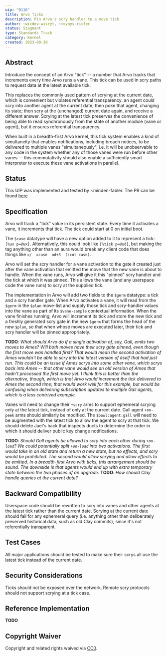```yaml
---
uip: "0116"
title: Arvo Ticks
description: Pin Arvo's scry handler to a move tick
author: ~wicdev-wisryt, ~rovnys-ricfer
status: Stagnant
type: Standards Track
category: Kernel
created: 2023-08-30
---
```


## Abstract

Introduce the concept of an Arvo "tick" -- a number that Arvo tracks that increments every time Arvo runs a vane.  This tick can be used in scry paths to request data at the latest available tick.

This replaces the commonly used pattern of scrying at the current date, which is convenient but violates referential transparency: an agent could scry into another agent at the current date; then poke that agent, changing its state; then scry at the (unchanged) current date again, and receive a different answer.  Scrying at the latest tick preserves the convenience of being able to read synchronously from the state of another module (vane or agent), but it ensures referential transparency.

When built in a breadth-first Arvo kernel, this tick system enables a kind of simultaneity that enables notifications, including breach notices, to be delivered to multiple vanes "simultaneously", i.e. it will be unobservable to any code in the system whether any of those vanes were run before other vanes -- this commutativity should also enable a sufficiently smart interpreter to execute these vane activations in parallel.

## Status
This UIP was implemented and tested by ~minden-fabler. The PR can be found [here](https://github.com/urbit/urbit/pull/6775)

## Specification

Arvo will track a "tick" value in its persistent state.  Every time it activates a vane, it increments that tick.  The tick could start at 0 on initial boot.

The `$case` datatype will have a new option added to it to represent a tick: `[%ux p=@ux]`.  Alternatively, this could look like `[%tick p=@ud]`, but making the tag anything other than an aura would break any client code that does things like `=/  =case  ud+3  (scot case)`.

Arvo will set the scry handler for a vane activation to the gate it created just after the vane activation that emitted the move that the new vane is about to handle.  When the vane runs, Arvo will give it this "pinned" scry handler and the tick at which it was pinned.  This allows the vane (and any userspace code the vane runs) to scry at the supplied tick.

The implementation in Arvo will add two fields to the `$germ` datatype: a tick and a scry handler gate.  When Arvo activates a vane, it will read from the `$germ` in the `$plan` move-list and supply those tick and scry-handler values into the vane as part of its `$vane-sample` contextual information.  When the vane finishes running, Arvo will increment its tick and store the new tick and a freshly generated scry gate in the new `$germ` that forms the head of the new `$plan`, so that when whose moves are executed later, their tick and scry handler will be pinned appropriately.

**TODO**: *What should Arvo do if a single activation of, say, Gall, emits two moves to Ames?  Will both moves have their scry gate pinned, even though the first move was handled first?  That would mean the second activation of Ames wouldn't be able to scry into the latest version of itself that had just run.  This could be an issue if Ames scrys into some other vane, which scrys back into Ames -- that other vane would see an old version of Ames that hadn't processed the first move yet.  I think this is better than the alternative, though, which is that Arvo would increment the tick delivered to Ames the second time; that would work well for this example, but would be confusing when delivering subscription updates to multiple Gall agents, which is a less contrived example.*

Vanes will need to change their `+scry` arms to support ephemeral scrying only at the latest tick, instead of only at the current date.  Gall agent `+on-peek` arms should similarly be modified.  The `$bowl:agent:gall` will need to be augmented with the latest tick to allow the agent to scry at that tick.  We should delete Jael's hack that inspects ducts to determine the order in which it should deliver public key change notifications.

**TODO**: *Should Gall agents be allowed to scry into each other during `+on-load`?  We could potentially split `+on-load` into two activations.  The first would take in an old state and return a new state, but no effects, and scry would be prohibited.  The second would allow scrying and allow effects to be emitted.  In a breadth-first Arvo with ticks, this arrangement should be sound.  The downside is that agents would end up with extra temporary state between the two phases of an upgrade.*
**TODO**: *How should Clay handle queries at the current date?*

## Backward Compatibility

Userspace code should be rewritten to scry into vanes and other agents at the latest tick rather than the current date.  Scrying at the current date should fail for any ephemeral query (i.e. anything other than deliberately preserved historical data, such as old Clay commits), since it's not referentially transparent.

## Test Cases

All major applications should be tested to make sure their scrys all use the latest tick instead of the current date.

## Security Considerations

Ticks should not be exposed over the network.  Remote scry protocols should not support scrying at a tick case.

## Reference Implementation

**TODO**

## Copyright Waiver

Copyright and related rights waived via [CC0](../LICENSE.md).
